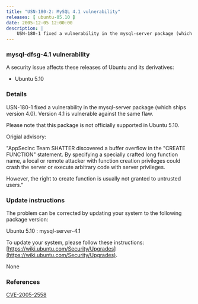 ```yaml
---
title: "USN-180-2: MySQL 4.1 vulnerability"
releases: [ ubuntu-05.10 ]
date: 2005-12-05 12:00:00
description: |
    USN-180-1 fixed a vulnerability in the mysql-server package (which ships version 4.0). Version 4.1 is vulnerable against the same flaw.
--- 
```

 
### mysql-dfsg-4.1 vulnerability

A security issue affects these releases of Ubuntu and its derivatives:

* Ubuntu 5.10

### Details

USN-180-1 fixed a vulnerability in the mysql-server package (which ships version 4.0). Version 4.1 is vulnerable against the same flaw.

Please note that this package is not officially supported in Ubuntu 5.10.

Origial advisory:

 &quot;AppSecInc Team SHATTER discovered a buffer overflow in the &quot;CREATE FUNCTION&quot; statement. By specifying a specially crafted long function name, a local or remote attacker with function creation privileges could crash the server or execute arbitrary code with server privileges.

 However, the right to create function is usually not granted to untrusted users.&quot;

### Update instructions

The problem can be corrected by updating your system to the following package version:

Ubuntu 5.10
 : mysql-server-4.1 

To update your system, please follow these instructions: [https://wiki.ubuntu.com/Security/Upgrades](https://wiki.ubuntu.com/Security/Upgrades).

None

### References

 [CVE-2005-2558](http://people.ubuntu.com/~ubuntu-security/cve/CVE-2005-2558)
 
